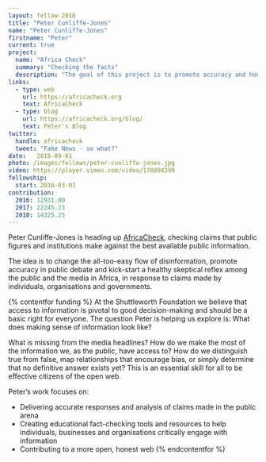 ```yaml
---
layout: fellow-2018
title: "Peter Cunliffe-Jones"
name: "Peter Cunliffe-Jones"
firstname: "Peter"
current: true
project:
  name: "Africa Check"
  summary: "Checking the facts"
  description: "The goal of this project is to promote accuracy and honesty in public debate."
links:
  - type: web
    url: https://africacheck.org
    text: AfricaCheck
  - type: blog
    url: https://africacheck.org/blog/
    text: Peter's Blog
twitter:
  handle: africacheck
  tweet: "Fake News - so what?"
date:   2015-09-01
photo: /images/fellows/peter-cunliffe-jones.jpg
video: https://player.vimeo.com/video/178894299
fellowship:
  start: 2016-03-01
contribution:
  2016: 12931.00
  2017: 22245.23
  2018: 14325.25
---
```

Peter Cunliffe-Jones is heading up [AfricaCheck](https://africacheck.org), checking claims that public figures and institutions make against the best available public information.

The idea is to change the all-too-easy flow of disinformation, promote accuracy in public debate and kick-start a healthy skeptical reflex among the public and the media in Africa, in response to claims made by individuals, organisations and governments.

{% contentfor funding %}
At the Shuttleworth Foundation we believe that access to information is pivotal to good decision-making and should be a basic right for everyone. The question Peter is helping us explore is: What does making sense of information look like? 

What is missing from the media headlines? How do we make the most of the information we, as the public, have access to? How do we distinguish true from false, map relationships that encourage bias, or simply determine that no definitive answer exists yet? This is an essential skill for all to be effective citizens of the open web.

Peter’s work focuses on: 

- Delivering accurate responses and analysis of claims made in the public arena
- Creating educational fact-checking tools and resources to help individuals, businesses and organisations critically engage with information 
- Contributing to a more open, honest web
{% endcontentfor %}
